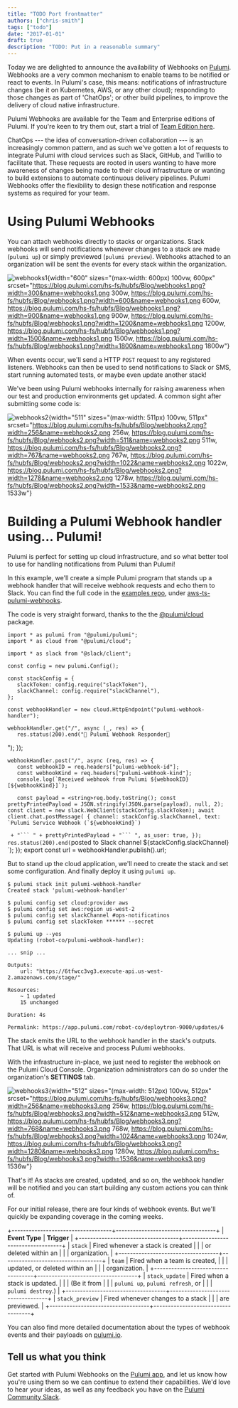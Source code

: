 ```yaml
---
title: "TODO Port frontmatter"
authors: ["chris-smith"]
tags: ["todo"]
date: "2017-01-01"
draft: true
description: "TODO: Put in a reasonable summary"
---
```



Today we are delighted to announce the availability of Webhooks on
[Pulumi](https://app.pulumi.com). Webhooks are a very common mechanism
to enable teams to be notified or react to events. In Pulumi's case,
this means: notifications of infrastructure changes (be it on
Kubernetes, AWS, or any other cloud); responding to those changes as
part of 'ChatOps'; or other build pipelines, to improve the delivery of
cloud native infrastructure.

Pulumi Webhooks are available for the Team and Enterprise editions of
Pulumi. If you're keen to try them out, start a trial of [Team Edition
here](https://app.pulumi.com/site/organizations/add).

ChatOps --- the idea of conversation-driven collaboration --- is an
increasingly common pattern, and as such we've gotten a lot of requests
to integrate Pulumi with cloud services such as Slack, GitHub, and
Twillio to facilitate that. These requests are rooted in users wanting
to have more awareness of changes being made to their cloud
infrastructure or wanting to build extensions to automate continuous
delivery pipelines. Pulumi Webhooks offer the flexibility to design
these notification and response systems as required for your team.

Using Pulumi Webhooks
=================================================

You can attach webhooks directly to stacks or organizations. Stack
webhooks will send notifications whenever changes to a stack are made
(`pulumi up`) or simply previewed (`pulumi preview`). Webhooks attached
to an organization will be sent the events for every stack within the
organization.

![webhooks1](https://blog.pulumi.com/hs-fs/hubfs/Blog/webhooks1.png?width=600&name=webhooks1.png){width="600"
sizes="(max-width: 600px) 100vw, 600px"
srcset="https://blog.pulumi.com/hs-fs/hubfs/Blog/webhooks1.png?width=300&name=webhooks1.png 300w, https://blog.pulumi.com/hs-fs/hubfs/Blog/webhooks1.png?width=600&name=webhooks1.png 600w, https://blog.pulumi.com/hs-fs/hubfs/Blog/webhooks1.png?width=900&name=webhooks1.png 900w, https://blog.pulumi.com/hs-fs/hubfs/Blog/webhooks1.png?width=1200&name=webhooks1.png 1200w, https://blog.pulumi.com/hs-fs/hubfs/Blog/webhooks1.png?width=1500&name=webhooks1.png 1500w, https://blog.pulumi.com/hs-fs/hubfs/Blog/webhooks1.png?width=1800&name=webhooks1.png 1800w"}

When events occur, we'll send a HTTP `POST` request to any registered
listeners. Webhooks can then be used to send notifications to Slack or
SMS, start running automated tests, or maybe even update another stack!

We've been using Pulumi webhooks internally for raising awareness when
our test and production environments get updated. A common sight after
submitting some code is:

![webhooks2](https://blog.pulumi.com/hs-fs/hubfs/Blog/webhooks2.png?width=511&name=webhooks2.png){width="511"
sizes="(max-width: 511px) 100vw, 511px"
srcset="https://blog.pulumi.com/hs-fs/hubfs/Blog/webhooks2.png?width=256&name=webhooks2.png 256w, https://blog.pulumi.com/hs-fs/hubfs/Blog/webhooks2.png?width=511&name=webhooks2.png 511w, https://blog.pulumi.com/hs-fs/hubfs/Blog/webhooks2.png?width=767&name=webhooks2.png 767w, https://blog.pulumi.com/hs-fs/hubfs/Blog/webhooks2.png?width=1022&name=webhooks2.png 1022w, https://blog.pulumi.com/hs-fs/hubfs/Blog/webhooks2.png?width=1278&name=webhooks2.png 1278w, https://blog.pulumi.com/hs-fs/hubfs/Blog/webhooks2.png?width=1533&name=webhooks2.png 1533w"}

Building a Pulumi Webhook handler using... Pulumi!
========================================================================================================

Pulumi is perfect for setting up cloud infrastructure, and so what
better tool to use for handling notifications from Pulumi than Pulumi!

In this example, we'll create a simple Pulumi program that stands up a
webhook handler that will receive webhook requests and echo them to
Slack. You can find the full code in the [examples
repo](https://github.com/pulumi/examples/), under
[aws-ts-pulumi-webhooks](https://github.com/pulumi/examples/tree/master/aws-ts-pulumi-webhooks).

The code is very straight forward, thanks to the the
[@pulumi/cloud](https://github.com/pulumi/pulumi-cloud) package.

    import * as pulumi from "@pulumi/pulumi";
    import * as cloud from "@pulumi/cloud";

    import * as slack from "@slack/client";

    const config = new pulumi.Config();

    const stackConfig = {
       slackToken: config.require("slackToken"),
       slackChannel: config.require("slackChannel"),
    };

    const webhookHandler = new cloud.HttpEndpoint("pulumi-webhook-handler");

    webhookHandler.get("/", async (_, res) => {
       res.status(200).end("🍹 Pulumi Webhook Responder🍹
");
    });

    webhookHandler.post("/", async (req, res) => {
       const webhookID = req.headers["pulumi-webhook-id"];
       const webhookKind = req.headers["pulumi-webhook-kind"];
       console.log(`Received webhook from Pulumi ${webhookID} [${webhookKind}]`);

       const payload = <string>req.body.toString(); const prettyPrintedPayload = JSON.stringify(JSON.parse(payload), null, 2); const client = new slack.WebClient(stackConfig.slackToken); await client.chat.postMessage( { channel: stackConfig.slackChannel, text: `Pulumi Service Webhook (`${webhookKind}`)
` + "```
" + prettyPrintedPayload + "```
", as_user: true, }); res.status(200).end(`posted to Slack channel ${stackConfig.slackChannel}
`); }); export const url = webhookHandler.publish().url; 

But to stand up the cloud application, we'll need to create the stack
and set some configuration. And finally deploy it using `pulumi up`.

    $ pulumi stack init pulumi-webhook-handler
    Created stack 'pulumi-webhook-handler'

    $ pulumi config set cloud:provider aws
    $ pulumi config set aws:region us-west-2
    $ pulumi config set slackChannel #ops-notificatinos
    $ pulumi config set slackToken ****** --secret

    $ pulumi up --yes
    Updating (robot-co/pulumi-webhook-handler):

    ... snip ...

    Outputs:
        url: "https://6tfwcc3vg3.execute-api.us-west-2.amazonaws.com/stage/"

    Resources:
        ~ 1 updated
        15 unchanged

    Duration: 4s

    Permalink: https://app.pulumi.com/robot-co/deploytron-9000/updates/6

The stack emits the URL to the webhook handler in the stack's outputs.
That URL is what will receive and process Pulumi webhooks.

With the infrastructure in-place, we just need to register the webhook
on the Pulumi Cloud Console. Organization administrators can do so under
the organization's **SETTINGS** tab.

![webhooks3](https://blog.pulumi.com/hs-fs/hubfs/Blog/webhooks3.png?width=512&name=webhooks3.png){width="512"
sizes="(max-width: 512px) 100vw, 512px"
srcset="https://blog.pulumi.com/hs-fs/hubfs/Blog/webhooks3.png?width=256&name=webhooks3.png 256w, https://blog.pulumi.com/hs-fs/hubfs/Blog/webhooks3.png?width=512&name=webhooks3.png 512w, https://blog.pulumi.com/hs-fs/hubfs/Blog/webhooks3.png?width=768&name=webhooks3.png 768w, https://blog.pulumi.com/hs-fs/hubfs/Blog/webhooks3.png?width=1024&name=webhooks3.png 1024w, https://blog.pulumi.com/hs-fs/hubfs/Blog/webhooks3.png?width=1280&name=webhooks3.png 1280w, https://blog.pulumi.com/hs-fs/hubfs/Blog/webhooks3.png?width=1536&name=webhooks3.png 1536w"}

That's it! As stacks are created, updated, and so on, the webhook
handler will be notified and you can start building any custom actions
you can think of.

For our initial release, there are four kinds of webhook events. But
we'll quickly be expanding coverage in the coming weeks.

+-----------------------------------+-----------------------------------+
| **Event Type**                    | **Trigger**                       |
+-----------------------------------+-----------------------------------+
| `stack`                           | Fired whenever a stack is created |
|                                   | or deleted within an              |
|                                   | organization.                     |
+-----------------------------------+-----------------------------------+
| `team`                            | Fired when a team is created,     |
|                                   | updated, or deleted within an     |
|                                   | organization.                     |
+-----------------------------------+-----------------------------------+
| `stack_update`                    | Fired when a stack is updated.    |
|                                   | (Be it from                       |
|                                   | `pulumi up`, `pulumi refresh`, or |
|                                   | `pulumi destroy`.)                |
+-----------------------------------+-----------------------------------+
| `stack_preview`                   | Fired whenever changes to a stack |
|                                   | are previewed.                    |
+-----------------------------------+-----------------------------------+

You can also find more detailed documentation about the types of webhook
events and their payloads on [pulumi.io](http://pulumi.io).

Tell us what you think
-----------------------------------------------------

Get started with Pulumi Webhooks on the [Pulumi
app](https://app.pulumi.com), and let us know how you're using them so
we can continue to extend their capabilities. We'd love to hear your
ideas, as well as any feedback you have on the [Pulumi Community
Slack](https://slack.pulumi.io).

